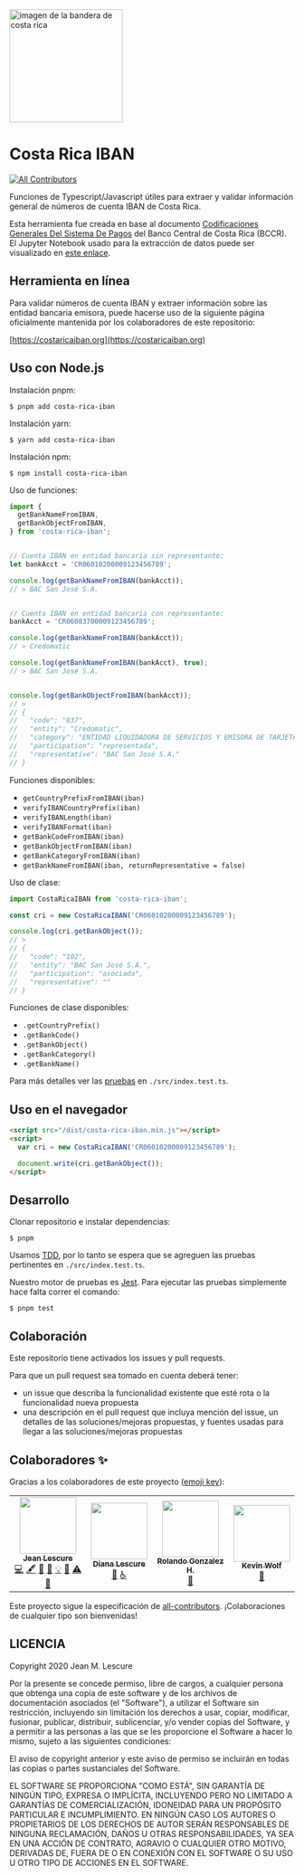 <img src="https://upload.wikimedia.org/wikipedia/commons/f/f2/Flag_of_Costa_Rica.svg" alt="imagen de la bandera de costa rica" width="200" height="200">

# Costa Rica IBAN

<!-- ALL-CONTRIBUTORS-BADGE:START - Do not remove or modify this section -->
[![All Contributors](https://img.shields.io/badge/all_contributors-4-orange.svg?style=flat-square)](#contributors-)
<!-- ALL-CONTRIBUTORS-BADGE:END -->

Funciones de Typescript/Javascript útiles para extraer y validar información general de números de cuenta IBAN de Costa Rica.

Esta herramienta fue creada en base al documento [Codificaciones Generales Del Sistema De Pagos](https://raw.githubusercontent.com/jeanlescure/costa-rica-iban/master/assets/codificaciones-generales-del-sistema-de-pagos.pdf)
del Banco Central de Costa Rica (BCCR). El Jupyter Notebook usado para la extracción de datos puede
ser visualizado en [este enlace](https://raw.githubusercontent.com/jeanlescure/costa-rica-iban/master/assets/cotejando-codificaciones-generales-del-sistema-de-pagos.html).

## Herramienta en línea

Para validar números de cuenta IBAN y extraer información sobre las entidad bancaria emisora, puede hacerse uso de la siguiente página oficialmente mantenida por los colaboradores de este repositorio:

[https://costaricaiban.org](https://costaricaiban.org)

## Uso con Node.js

Instalación pnpm:

```
$ pnpm add costa-rica-iban
```

Instalación yarn:

```
$ yarn add costa-rica-iban
```

Instalación npm:

```
$ npm install costa-rica-iban
```

Uso de funciones:

```js
import {
  getBankNameFromIBAN,
  getBankObjectFromIBAN,
} from 'costa-rica-iban';


// Cuenta IBAN en entidad bancaria sin representante:
let bankAcct = 'CR06010200009123456789';

console.log(getBankNameFromIBAN(bankAcct));
// > BAC San José S.A.


// Cuenta IBAN en entidad bancaria con representante:
bankAcct = 'CR06083700009123456789';

console.log(getBankNameFromIBAN(bankAcct));
// > Credomatic

console.log(getBankNameFromIBAN(bankAcct), true);
// > BAC San José S.A.


console.log(getBankObjectFromIBAN(bankAcct));
// >
// {
//   "code": "837",
//   "entity": "Credomatic",
//   "category": "ENTIDAD LIQUIDADORA DE SERVICIOS Y EMISORA DE TARJETAS",
//   "participation": "representada",
//   "representative": "BAC San José S.A."
// }

```

Funciones disponibles:

- `getCountryPrefixFromIBAN(iban)`
- `verifyIBANCountryPrefix(iban)`
- `verifyIBANLength(iban)`
- `verifyIBANFormat(iban)`
- `getBankCodeFromIBAN(iban)`
- `getBankObjectFromIBAN(iban)`
- `getBankCategoryFromIBAN(iban)`
- `getBankNameFromIBAN(iban, returnRepresentative = false)`

Uso de clase:

```js
import CostaRicaIBAN from 'costa-rica-iban';

const cri = new CostaRicaIBAN('CR06010200009123456789');

console.log(cri.getBankObject());
// >
// {
//   "code": "102",
//   "entity": "BAC San José S.A.",
//   "participation": "asociada",
//   "representative": ""
// }
```

Funciones de clase disponibles:

- `.getCountryPrefix()`
- `.getBankCode()`
- `.getBankObject()`
- `.getBankCategory()`
- `.getBankName()`

Para más detalles ver las [pruebas](https://github.com/jeanlescure/costa-rica-iban/tree/master/src/index.test.js) en `./src/index.test.ts`.

## Uso en el navegador

```html
<script src="/dist/costa-rica-iban.min.js"></script>
<script>
  var cri = new CostaRicaIBAN('CR06010200009123456789');

  document.write(cri.getBankObject());
</script>
```

## Desarrollo

Clonar repositorio e instalar dependencias:

```
$ pnpm
```

Usamos [TDD](https://es.wikipedia.org/wiki/Desarrollo_guiado_por_pruebas), por lo tanto se espera que se agreguen las pruebas pertinentes en `./src/index.test.ts`.

Nuestro motor de pruebas es [Jest](https://jestjs.io/). Para ejecutar las pruebas simplemente hace falta correr el comando:

```
$ pnpm test
```

## Colaboración

Este repositorio tiene activados los issues y pull requests.

Para que un pull request sea tomado en cuenta deberá tener:

- un issue que describa la funcionalidad existente que esté rota o la funcionalidad nueva propuesta
- una descripción en el pull request que incluya mención del issue, un detalles de las soluciones/mejoras propuestas, y fuentes usadas para llegar a las soluciones/mejoras propuestas

## Colaboradores ✨

Gracias a los colaboradores de este proyecto ([emoji key](https://allcontributors.org/docs/en/emoji-key)):

<!-- ALL-CONTRIBUTORS-LIST:START - Do not remove or modify this section -->
<!-- prettier-ignore-start -->
<!-- markdownlint-disable -->
<table>
  <tr>
    <td align="center"><a href="https://jeanlescure.cr"><img src="https://avatars2.githubusercontent.com/u/3330339?v=4" width="100px;" alt=""/><br /><sub><b>Jean Lescure</b></sub></a><br /><a href="https://github.com/jeanlescure/costa-rica-iban/commits?author=jeanlescure" title="Code">💻</a> <a href="#content-jeanlescure" title="Content">🖋</a> <a href="https://github.com/jeanlescure/costa-rica-iban/commits?author=jeanlescure" title="Documentation">📖</a> <a href="#design-jeanlescure" title="Design">🎨</a> <a href="#example-jeanlescure" title="Examples">💡</a> <a href="#maintenance-jeanlescure" title="Maintenance">🚧</a> <a href="https://github.com/jeanlescure/costa-rica-iban/commits?author=jeanlescure" title="Tests">⚠️</a> <a href="#userTesting-jeanlescure" title="User Testing">📓</a></td>
    <td align="center"><a href="https://dianalu.design"><img src="https://avatars2.githubusercontent.com/u/1036995?v=4" width="100px;" alt=""/><br /><sub><b>Diana Lescure</b></sub></a><br /><a href="#userTesting-DiLescure" title="User Testing">📓</a> <a href="#a11y-DiLescure" title="Accessibility">️️️️♿️</a></td>
    <td align="center"><a href="https://github.com/RoloGH"><img src="https://avatars2.githubusercontent.com/u/16967799?v=4" width="100px;" alt=""/><br /><sub><b>Rolando Gonzalez H.</b></sub></a><br /><a href="https://github.com/jeanlescure/costa-rica-iban/pulls?q=is%3Apr+reviewed-by%3ARoloGH" title="Reviewed Pull Requests">👀</a></td>
    <td align="center"><a href="https://kevinwolf.dev"><img src="https://avatars2.githubusercontent.com/u/3157426?v=4" width="100px;" alt=""/><br /><sub><b>Kevin Wolf</b></sub></a><br /><a href="#ideas-iamkevinwolf" title="Ideas, Planning, & Feedback">🤔</a></td>
  </tr>
</table>

<!-- markdownlint-enable -->
<!-- prettier-ignore-end -->
<!-- ALL-CONTRIBUTORS-LIST:END -->

Este proyecto sigue la especificación de [all-contributors](https://github.com/all-contributors/all-contributors). ¡Colaboraciones de cualquier tipo son bienvenidas!

## LICENCIA

Copyright 2020 Jean M. Lescure

Por la presente se concede permiso, libre de cargos, a cualquier persona que obtenga una copia de este software y de los archivos de documentación asociados (el "Software"), a utilizar el Software sin restricción, incluyendo sin limitación los derechos a usar, copiar, modificar, fusionar, publicar, distribuir, sublicenciar, y/o vender copias del Software, y a permitir a las personas a las que se les proporcione el Software a hacer lo mismo, sujeto a las siguientes condiciones:

El aviso de copyright anterior y este aviso de permiso se incluirán en todas las copias o partes sustanciales del Software.

EL SOFTWARE SE PROPORCIONA "COMO ESTÁ", SIN GARANTÍA DE NINGÚN TIPO, EXPRESA O IMPLÍCITA, INCLUYENDO PERO NO LIMITADO A GARANTÍAS DE COMERCIALIZACIÓN, IDONEIDAD PARA UN PROPÓSITO PARTICULAR E INCUMPLIMIENTO. EN NINGÚN CASO LOS AUTORES O PROPIETARIOS DE LOS DERECHOS DE AUTOR SERÁN RESPONSABLES DE NINGUNA RECLAMACIÓN, DAÑOS U OTRAS RESPONSABILIDADES, YA SEA EN UNA ACCIÓN DE CONTRATO, AGRAVIO O CUALQUIER OTRO MOTIVO, DERIVADAS DE, FUERA DE O EN CONEXIÓN CON EL SOFTWARE O SU USO U OTRO TIPO DE ACCIONES EN EL SOFTWARE.
